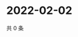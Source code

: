 # 2022-02-02

共 0 条

<!-- BEGIN WEIBO -->
<!-- 最后更新时间 Wed Feb 02 2022 06:08:19 GMT+0800 (China Standard Time) -->

<!-- END WEIBO -->
